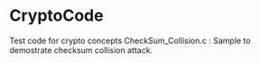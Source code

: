# CryptoCode
Test code for crypto concepts
CheckSum_Collision.c : Sample to demostrate checksum collision attack.
